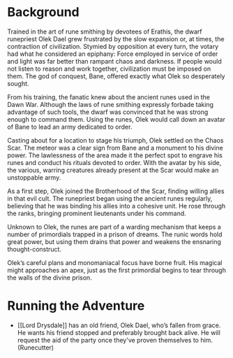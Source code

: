 # Background
Trained in the art of rune smithing by devotees of Erathis, the dwarf runepriest Olek Dael grew frustrated by the slow expansion or, at times, the contraction of civilization. Stymied by opposition at every turn, the votary had what he considered an epiphany: Force employed in service of order and light was far better than rampant chaos and darkness. If people would not listen to reason and work together, civilization must be imposed on them. The god of conquest, Bane, offered exactly what Olek so desperately sought. 

From his training, the fanatic knew about the ancient runes used in the Dawn War. Although the laws of rune smithing expressly forbade taking advantage of such tools, the dwarf was convinced that he was strong enough to command them. Using the runes, Olek would call down an avatar of Bane to lead an army dedicated to order. 

Casting about for a location to stage his triumph, Olek settled on the Chaos Scar. The meteor was a clear sign from Bane and a monument to his divine power. The lawlessness of the area made it the perfect spot to engrave his runes and conduct his rituals devoted to order. With the avatar by his side, the various, warring creatures already present at the Scar would make an unstoppable army. 

As a first step, Olek joined the Brotherhood of the Scar, finding willing allies in that evil cult. The runepriest began using the ancient runes regularly, believing that he was binding his allies into a cohesive unit. He rose through the ranks, bringing prominent lieutenants under his command. 

Unknown to Olek, the runes are part of a warding mechanism that keeps a number of primordials trapped in a prison of dreams. The runic words hold great power, but using them drains that power and weakens the ensnaring thought-construct. 

Olek’s careful plans and monomaniacal focus have borne fruit. His magical might approaches an apex, just as the first primordial begins to tear through the walls of the divine prison.

# Running the Adventure
-  [[Lord Drysdale]] has an old friend, Olek Dael, who’s fallen from grace. He wants his friend stopped and preferably brought back alive. He will request the aid of the party once they've proven themselves to him. (Runecutter)